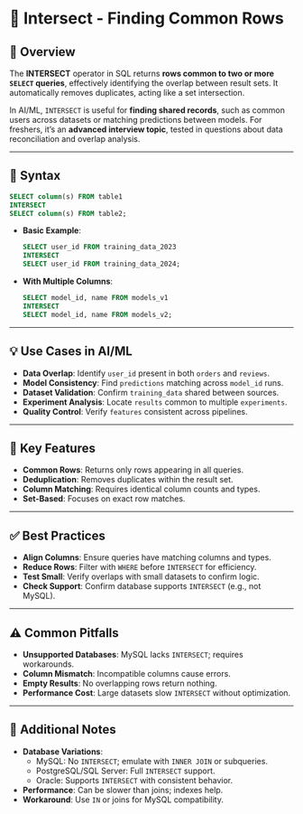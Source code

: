 # 🔄 Intersect - Finding Common Rows

## 🌟 Overview

The **INTERSECT** operator in SQL returns **rows common to two or more `SELECT` queries**, effectively identifying the overlap between result sets. It automatically removes duplicates, acting like a set intersection.

In AI/ML, `INTERSECT` is useful for **finding shared records**, such as common users across datasets or matching predictions between models. For freshers, it’s an **advanced interview topic**, tested in questions about data reconciliation and overlap analysis.

---

## 📜 Syntax

```sql
SELECT column(s) FROM table1
INTERSECT
SELECT column(s) FROM table2;
```

- **Basic Example**:
  ```sql
  SELECT user_id FROM training_data_2023
  INTERSECT
  SELECT user_id FROM training_data_2024;
  ```
- **With Multiple Columns**:
  ```sql
  SELECT model_id, name FROM models_v1
  INTERSECT
  SELECT model_id, name FROM models_v2;
  ```

---

## 💡 Use Cases in AI/ML

- **Data Overlap**: Identify `user_id` present in both `orders` and `reviews`.
- **Model Consistency**: Find `predictions` matching across `model_id` runs.
- **Dataset Validation**: Confirm `training_data` shared between sources.
- **Experiment Analysis**: Locate `results` common to multiple `experiments`.
- **Quality Control**: Verify `features` consistent across pipelines.

---

## 🔑 Key Features

- **Common Rows**: Returns only rows appearing in all queries.
- **Deduplication**: Removes duplicates within the result set.
- **Column Matching**: Requires identical column counts and types.
- **Set-Based**: Focuses on exact row matches.

---

## ✅ Best Practices

- **Align Columns**: Ensure queries have matching columns and types.
- **Reduce Rows**: Filter with `WHERE` before `INTERSECT` for efficiency.
- **Test Small**: Verify overlaps with small datasets to confirm logic.
- **Check Support**: Confirm database supports `INTERSECT` (e.g., not MySQL).

---

## ⚠️ Common Pitfalls

- **Unsupported Databases**: MySQL lacks `INTERSECT`; requires workarounds.
- **Column Mismatch**: Incompatible columns cause errors.
- **Empty Results**: No overlapping rows return nothing.
- **Performance Cost**: Large datasets slow `INTERSECT` without optimization.

---

## 📝 Additional Notes

- **Database Variations**:
  - MySQL: No `INTERSECT`; emulate with `INNER JOIN` or subqueries.
  - PostgreSQL/SQL Server: Full `INTERSECT` support.
  - Oracle: Supports `INTERSECT` with consistent behavior.
- **Performance**: Can be slower than joins; indexes help.
- **Workaround**: Use `IN` or joins for MySQL compatibility.